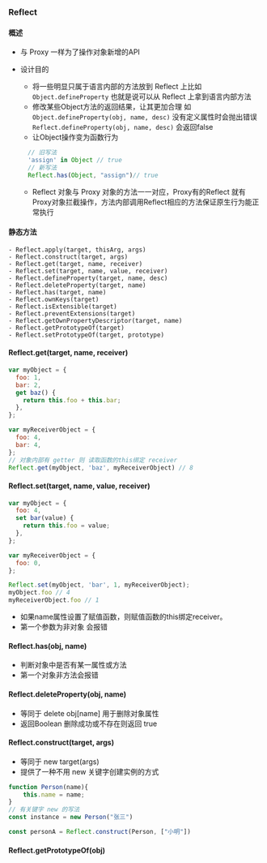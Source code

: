 ### Reflect
#### 概述
- 与 Proxy 一样为了操作对象新增的API
- 设计目的
    - 将一些明显只属于语言内部的方法放到 Reflect 上比如 `Object.defineProperty` 也就是说可以从 Reflect 上拿到语言内部方法
    - 修改某些Object方法的返回结果，让其更加合理 如`Object.defineProperty(obj, name, desc)` 没有定义属性时会抛出错误 `Reflect.defineProperty(obj, name, desc)` 会返回false
    - 让Object操作变为函数行为
    
    ```js
      // 旧写法
      'assign' in Object // true
      // 新写法
      Reflect.has(Object, "assign")// true 
    ```
    - Reflect 对象与 Proxy 对象的方法一一对应，Proxy有的Reflect 就有  Proxy对象拦截操作，方法内部调用Reflect相应的方法保证原生行为能正常执行
#### 静态方法

```text
- Reflect.apply(target, thisArg, args)
- Reflect.construct(target, args)
- Reflect.get(target, name, receiver)
- Reflect.set(target, name, value, receiver)
- Reflect.defineProperty(target, name, desc)
- Reflect.deleteProperty(target, name)
- Reflect.has(target, name)
- Reflect.ownKeys(target)
- Reflect.isExtensible(target)
- Reflect.preventExtensions(target)
- Reflect.getOwnPropertyDescriptor(target, name)
- Reflect.getPrototypeOf(target)
- Reflect.setPrototypeOf(target, prototype)
```

#### Reflect.get(target, name, receiver)

```js
var myObject = {
  foo: 1,
  bar: 2,
  get baz() {
    return this.foo + this.bar;
  },
};

var myReceiverObject = {
  foo: 4,
  bar: 4,
};
// 对象内部有 getter 则 读取函数的this绑定 receiver
Reflect.get(myObject, 'baz', myReceiverObject) // 8
```

#### Reflect.set(target, name, value, receiver)
```js
var myObject = {
  foo: 4,
  set bar(value) {
    return this.foo = value;
  },
};

var myReceiverObject = {
  foo: 0,
};

Reflect.set(myObject, 'bar', 1, myReceiverObject);
myObject.foo // 4
myReceiverObject.foo // 1
```
- 如果name属性设置了赋值函数，则赋值函数的this绑定receiver。
- 第一个参数为非对象 会报错

#### Reflect.has(obj, name)
- 判断对象中是否有某一属性或方法
- 第一个对象非方法会报错

#### Reflect.deleteProperty(obj, name)
- 等同于 delete obj[name] 用于删除对象属性
- 返回Boolean 删除成功或不存在则返回 true


#### Reflect.construct(target, args)
- 等同于 new target(args)
- 提供了一种不用 new 关键字创建实例的方式

```js
function Person(name){
    this.name = name;
}
// 有关键字 new 的写法
const instance = new Person("张三")

const personA = Reflect.construct(Person, ["小明"])
```

#### Reflect.getPrototypeOf(obj)
